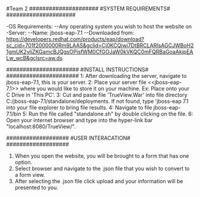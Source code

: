 #Team 2
#####################
#SYSTEM REQUIREMENTS#
#####################

-OS Requirements:
--Any operating system you wish to host the website on
-Server:
--Name: jboss-eap-7.1
--Downloaded from: https://developers.redhat.com/products/eap/download?sc_cid=701f2000000Rm9LAAS&gclid=Cj0KCQjwi7DtBRCLARIsAGCJWBoH21gmUK2yljZKGamcBJQgsOPisfWM0CfGOJaW0kVKQC0mFQRBaGoaAkjpEALw_wcB&gclsrc=aw.ds

######################
#INSTALL INSTRUCTIONS#
######################
1: After downloading the server, navigate to jboss-eap-7.1, this is your server.
2: Place your server file <<jboss-eap-7.1>> where you would like to store it on your machine. Ex: Place onto your C Drive in 'This PC'.
3: Cut and paste file 'TrueView.War' into file directory C:/jboss-eap-7.1/standalone/deployments. If not found, type 'jboss-eap 7.1 into your file explorer to bring file results.
4: Navigate to file jboss-eap-7.1/bin
5: Run the file called "standalone.sh" by double clicking on the file. 
6: Open your internet browser and type into the hyper-link bar "localhost:8080/TrueView/".

###################
#USER INTERACATION#
###################
1. When you open the website, you will be brought to a form that has one option.
2. Select browser and navigate to the .json file that you wish to convert to a form view. 
3. After selecting the .json file click upload and your information will be presented to you.
